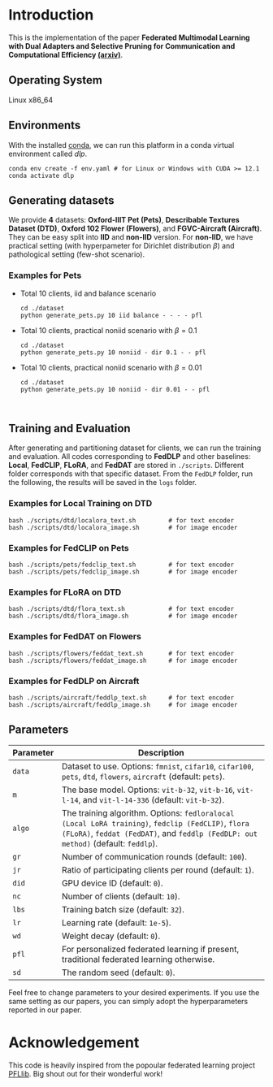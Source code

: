 # Introduction

This is the implementation of the paper **Federated Multimodal Learning with Dual Adapters and Selective Pruning for Communication and Computational Efficiency [(arxiv)](https://arxiv.org/pdf/2503.07552)**. 

## Operating System
Linux x86_64

## Environments
With the installed [conda](https://repo.anaconda.com/miniconda/Miniconda3-latest-Linux-x86_64.sh), we can run this platform in a conda virtual environment called *dlp*. 
```
conda env create -f env.yaml # for Linux or Windows with CUDA >= 12.1
conda activate dlp
```

## Generating datasets

We provide **4** datasets: **Oxford-IIIT Pet (Pets)**,  **Describable Textures Dataset (DTD)**, **Oxford 102 Flower (Flowers)**, and **FGVC-Aircraft (Aircraft)**. They can be easy split into **IID** and **non-IID** version. For **non-IID**, we have practical setting (with hyperpameter for Dirichlet distribution $\beta$) and pathological setting (few-shot scenario). 

### Examples for **Pets**
- Total 10 clients, iid and balance scenario
    ```
    cd ./dataset
    python generate_pets.py 10 iid balance - - - - pfl
    ```

- Total 10 clients, practical noniid scenario with $\beta = 0.1$ 
    ```
    cd ./dataset
    python generate_pets.py 10 noniid - dir 0.1 - - pfl
    ```

- Total 10 clients, practical noniid scenario with $\beta = 0.01$ 
    ```
    cd ./dataset
    python generate_pets.py 10 noniid - dir 0.01 - - pfl



## Training and Evaluation

After generating and partitioning dataset for clients, we can run the training and evaluation. All codes corresponding to **FedDLP** and other baselines: **Local**, **FedCLIP**, **FLoRA**, and **FedDAT** are stored in `./scripts`. Different folder corresponds with that specific dataset. From the `FedDLP` folder, run the following, the results will be saved in the `logs` folder.

### Examples for **Local Training** on **DTD** 
```
bash ./scripts/dtd/localora_text.sh         # for text encoder
bash ./scripts/dtd/localora_image.sh        # for image encoder
```

### Examples for **FedCLIP** on **Pets** 
```
bash ./scripts/pets/fedclip_text.sh         # for text encoder
bash ./scripts/pets/fedclip_image.sh        # for image encoder
```

### Examples for **FLoRA** on **DTD** 
```
bash ./scripts/dtd/flora_text.sh            # for text encoder
bash ./scripts/dtd/flora_image.sh           # for image encoder
```

### Examples for **FedDAT** on **Flowers** 
```
bash ./scripts/flowers/feddat_text.sh       # for text encoder
bash ./scripts/flowers/feddat_image.sh      # for image encoder
```

### Examples for **FedDLP** on **Aircraft**
```
bash ./scripts/aircraft/feddlp_text.sh      # for text encoder
bash ./scripts/aircraft/feddlp_image.sh     # for image encoder
```

## Parameters

| Parameter | Description |
| --------- | ----------- |
|`data`     | Dataset to use. Options: `fmnist`, `cifar10`, `cifar100`, `pets`, `dtd`, `flowers`, `aircraft` (default: `pets`).|          
| `m`       | The base model. Options: `vit-b-32`, `vit-b-16`, `vit-l-14`, and `vit-l-14-336` (default: `vit-b-32`).|
| `algo`    | The training algorithm. Options: `fedloralocal (Local LoRA training)`, `fedclip (FedCLIP)`, `flora (FLoRA)`, `feddat (FedDAT)`, and `feddlp (FedDLP: out method)` (default: `feddlp`).|
| `gr`      | Number of communication rounds (default: `100`). |
| `jr`      | Ratio of participating clients per round (default: `1`). |
| `did`     | GPU device ID (default: `0`). |
| `nc`      | Number of clients (default: `10`). |
| `lbs`     | Training batch size (default: `32`). |
| `lr`      | Learning rate (default: `1e-5`). |
| `wd`      | Weight decay (default: `0`). |
| `pfl`     | For personalized federated learning if present, traditional federated learning otherwise. |
| `sd`      | The random seed (default: `0`). |


Feel free to change parameters to your desired experiments. If you use the same setting as our papers, you can simply adopt the hyperparameters reported in our paper.

# Acknowledgement

This code is heavily inspired from the popoular federated learning project [PFLlib](https://github.com/TsingZ0/PFLlib). Big shout out for their wonderful work!